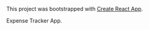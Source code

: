 This project was bootstrapped with [Create React App](https://github.com/facebook/create-react-app).

Expense Tracker App.

